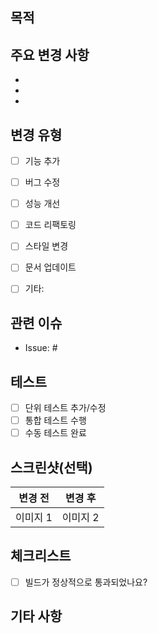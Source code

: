 ## 목적 

<!-- 이 PR의 목적을 간단히 설명해주세요. -->

## 주요 변경 사항

<!-- 주요 변경 사항을 bullet point로 작성해주세요. -->
-
-
-

## 변경 유형

<!-- PR의 변경 유형을 선택하세요. (복수 선택 가능) -->

- [ ] 기능 추가
- [ ] 버그 수정
- [ ] 성능 개선
- [ ] 코드 리팩토링
- [ ] 스타일 변경
- [ ] 문서 업데이트
- [ ] 기타:


## 관련 이슈

<!-- 관련된 이슈 번호를 링크하세요. -->

- Issue: # 

## 테스트
<!-- 어떤 테스트를 수행했는지 설명해주세요. -->
- [ ] 단위 테스트 추가/수정
- [ ] 통합 테스트 수행
- [ ] 수동 테스트 완료

## 스크린샷(선택)

<!-- UI 변경 사항이 있으면 스크린샷을 첨부하세요. -->

| 변경 전 | 변경 후 |
|:--:|:--:|
| 이미지 1 | 이미지 2 |

## 체크리스트

<!-- PR이 제출 전에 아래 사항을 확인하세요. -->

- [ ] 빌드가 정상적으로 통과되었나요?

## 기타 사항

<!-- 추가로 설명할 사항이 있으면 적어주세요. -->
